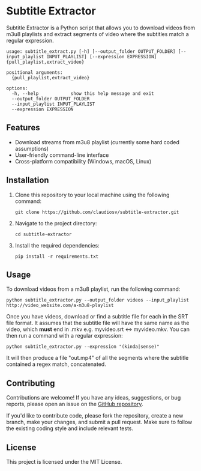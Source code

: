 # Subtitle Extractor

Subtitle Extractor is a Python script that allows you to download videos from m3u8 playlists and extract segments of video where the subtitles match a regular expression.

```shell
usage: subtitle_extract.py [-h] [--output_folder OUTPUT_FOLDER] [--input_playlist INPUT_PLAYLIST] [--expression EXPRESSION] {pull_playlist,extract_video}

positional arguments:
  {pull_playlist,extract_video}

options:
  -h, --help            show this help message and exit
  --output_folder OUTPUT_FOLDER
  --input_playlist INPUT_PLAYLIST
  --expression EXPRESSION
```

## Features

- Download streams from m3u8 playlist (currently some hard coded assumptions)
- User-friendly command-line interface
- Cross-platform compatibility (Windows, macOS, Linux)

## Installation

1. Clone this repository to your local machine using the following command:

   ```shell
   git clone https://github.com/claudiosv/subtitle-extractor.git
   ```

2. Navigate to the project directory:

   ```shell
   cd subtitle-extractor
   ```

3. Install the required dependencies:

   ```shell
   pip install -r requirements.txt
   ```

## Usage

To download videos from a m3u8 playlist, run the following command:

```shell
python subtitle_extractor.py --output_folder videos --input_playlist http://video_website.com/a-m3u8-playlist
```

Once you have videos, download or find a subtitle file for each in the SRT file format. It assumes that the subtitle file will have the same name as the video, which **must** end in .mkv e.g. myvideo.srt <-> myvideo.mkv. You can then run a command with a regular expression:

```shell
python subtitle_extractor.py --expression "(kinda|sense)"
```

It will then produce a file "out.mp4" of all the segments where the subtitle contained a regex match, concatenated.

## Contributing

Contributions are welcome! If you have any ideas, suggestions, or bug reports, please open an issue on the [GitHub repository](https://github.com/claudiosv/subtitle-extractor/issues).

If you'd like to contribute code, please fork the repository, create a new branch, make your changes, and submit a pull request. Make sure to follow the existing coding style and include relevant tests.

## License

This project is licensed under the MIT License.